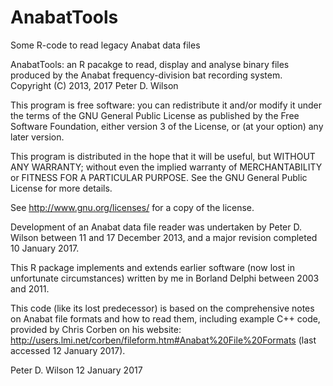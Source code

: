 # AnabatTools
Some R-code to read legacy Anabat data files

AnabatTools: an R pacakge to read, display and analyse binary files produced by
the Anabat frequency-division bat recording system.
   Copyright (C) 2013, 2017  Peter D. Wilson

This program is free software: you can redistribute it and/or modify
it under the terms of the GNU General Public License as published by
the Free Software Foundation, either version 3 of the License, or
(at your option) any later version.
 
This program is distributed in the hope that it will be useful,
but WITHOUT ANY WARRANTY; without even the implied warranty of
MERCHANTABILITY or FITNESS FOR A PARTICULAR PURPOSE.  See the
GNU General Public License for more details.
 
See http://www.gnu.org/licenses/ for a copy of the license.
 
Development of an Anabat data file reader was undertaken by
Peter D. Wilson between 11 and 17 December 2013, and a major revision completed
10 January 2017.

This R package implements and extends earlier software (now lost in unfortunate
circumstances) written by me in Borland Delphi between 2003 and 2011.

This code (like its lost predecessor) is based on the comprehensive notes on
Anabat file formats and how to read them, including example C++ code, provided
by Chris Corben on his website:
     http://users.lmi.net/corben/fileform.htm#Anabat%20File%20Formats
(last accessed 12 January 2017).

Peter D. Wilson
12 January 2017
